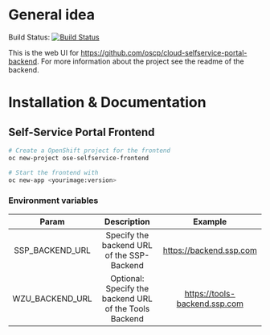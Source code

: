 # General idea
Build Status: [![Build Status](https://travis-ci.org/oscp/cloud-selfservice-portal-frontend.svg?branch=master)](https://travis-ci.org/oscp/cloud-selfservice-portal-frontend)

This is the web UI for https://github.com/oscp/cloud-selfservice-portal-backend. For more information about the project see the readme of the backend.

# Installation & Documentation
## Self-Service Portal Frontend
```bash
# Create a OpenShift project for the frontend
oc new-project ose-selfservice-frontend

# Start the frontend with 
oc new-app <yourimage:version>
```

### Environment variables
**Param**|**Description**|**Example**
:-----:|:-----:|:-----:
SSP\_BACKEND\_URL|Specify the backend URL of the SSP-Backend|https://backend.ssp.com
WZU\_BACKEND\_URL|Optional: Specify the backend URL of the Tools Backend|https://tools-backend.ssp.com
